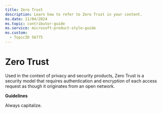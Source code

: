 ```yaml
---
title: Zero Trust
description: Learn how to refer to Zero Trust in your content.
ms.date: 11/04/2024
ms.topic: contributor-guide
ms.service: microsoft-product-style-guide
ms.custom:
  - TopicID 56775
---
```



# Zero Trust

Used in the context of privacy and security products, Zero Trust is a security model that requires authentication and encryption of each access request as though it originates from an open network. 
 
**Guidelines**  

Always capitalize.  

